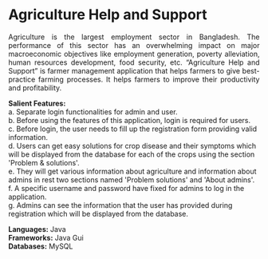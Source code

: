 # Agriculture Help and Support
<p align="justify">Agriculture is the largest employment sector in Bangladesh. The performance of this sector has an overwhelming impact on major macroeconomic objectives like employment generation, poverty alleviation, human resources development, food security, etc. “Agriculture Help and Support” is farmer management application that helps farmers to give best-practice farming processes. It helps farmers to improve their productivity and profitability.

**Salient Features:**<br>
a. Separate login functionalities for admin and user.<br>
b. Before using the features of this application, login is required for users.<br>
c. Before login, the user needs to fill up the registration form providing valid information.<br>
d. Users can get easy solutions for crop disease and their symptoms which will be displayed from the database for each of the crops using the section 'Problem & solutions'.<br>
e. They will get various information about agriculture and information about admins in rest two sections named 'Problem solutions' and 'About admins'.<br>
f. A specific username and password have fixed for admins to log in the application.<br>
g. Admins can see the information that the user has provided during registration which will be displayed from the database.

**Languages:** Java<br>
**Frameworks:** Java Gui<br>
**Databases:** MySQL
